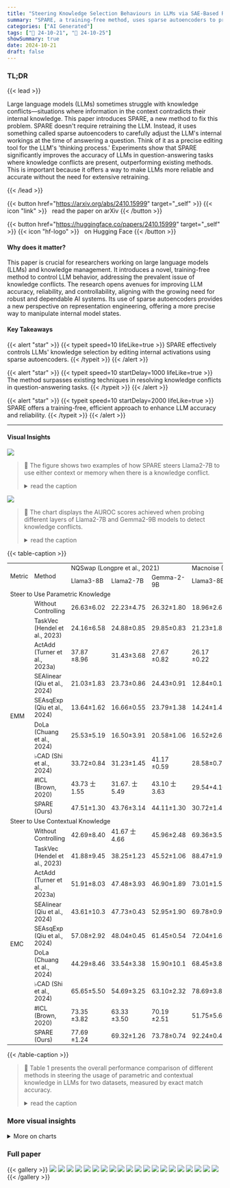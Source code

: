 ```yaml
---
title: "Steering Knowledge Selection Behaviours in LLMs via SAE-Based Representation Engineering"
summary: "SPARE, a training-free method, uses sparse autoencoders to precisely steer LLMs' knowledge selection, resolving conflicts between memory and context for improved accuracy."
categories: ["AI Generated"]
tags: ["🔖 24-10-21", "🤗 24-10-25"]
showSummary: true
date: 2024-10-21
draft: false
---
```


### TL;DR


{{< lead >}}

Large language models (LLMs) sometimes struggle with knowledge conflicts—situations where information in the context contradicts their internal knowledge. This paper introduces SPARE, a new method to fix this problem.  SPARE doesn't require retraining the LLM. Instead, it uses something called sparse autoencoders to carefully adjust the LLM's internal workings at the time of answering a question.  Think of it as a precise editing tool for the LLM's 'thinking process.' Experiments show that SPARE significantly improves the accuracy of LLMs in question-answering tasks where knowledge conflicts are present, outperforming existing methods.  This is important because it offers a way to make LLMs more reliable and accurate without the need for extensive retraining.

{{< /lead >}}


{{< button href="https://arxiv.org/abs/2410.15999" target="_self" >}}
{{< icon "link" >}} &nbsp; read the paper on arXiv
{{< /button >}}

{{< button href="https://huggingface.co/papers/2410.15999" target="_self" >}}
{{< icon "hf-logo" >}} &nbsp; on Hugging Face
{{< /button >}}

#### Why does it matter?
This paper is crucial for researchers working on large language models (LLMs) and knowledge management. It introduces a novel, training-free method to control LLM behavior, addressing the prevalent issue of knowledge conflicts.  The research opens avenues for improving LLM accuracy, reliability, and controllability, aligning with the growing need for robust and dependable AI systems.  Its use of sparse autoencoders provides a new perspective on representation engineering, offering a more precise way to manipulate internal model states.
#### Key Takeaways

{{< alert "star" >}}
{{< typeit speed=10 lifeLike=true >}} SPARE effectively controls LLMs' knowledge selection by editing internal activations using sparse autoencoders. {{< /typeit >}}
{{< /alert >}}

{{< alert "star" >}}
{{< typeit speed=10 startDelay=1000 lifeLike=true >}} The method surpasses existing techniques in resolving knowledge conflicts in question-answering tasks. {{< /typeit >}}
{{< /alert >}}

{{< alert "star" >}}
{{< typeit speed=10 startDelay=2000 lifeLike=true >}} SPARE offers a training-free, efficient approach to enhance LLM accuracy and reliability. {{< /typeit >}}
{{< /alert >}}

------
#### Visual Insights



![](figures/figures_1_0.png)

> 🔼 The figure shows two examples of how SPARE steers Llama2-7B to use either context or memory when there is a knowledge conflict.
> <details>
> <summary>read the caption</summary>
> Figure 1: In the event of a knowledge conflict, the model can rely on the context or on the parametric knowledge. The figure presents the predictions of Llama2-7B steered by SPARE.
> </details>





![](charts/charts_3_0.png)

> 🔼 The chart displays the AUROC scores achieved when probing different layers of Llama2-7B and Gemma2-9B models to detect knowledge conflicts.
> <details>
> <summary>read the caption</summary>
> Figure 2: The knowledge conflict probing results of Llama2-7B and Gemma2-9B on NQSwap (Longpre et al., 2021). The probing results on hidden states, MLP and Self-Attention activations are coloured differently.
> </details>





{{< table-caption >}}
<table id='0' style='font-size:14px'><tr><td rowspan="2">Metric</td><td rowspan="2">Method</td><td colspan="3">NQSwap (Longpre et al., 2021)</td><td colspan="3">Macnoise (Hong et al., 2024)</td></tr><tr><td>Llama3-8B</td><td>Llama2-7B</td><td>Gemma-2-9B</td><td>Llama3-8B</td><td>Llama2-7B</td><td>Gemma-2-9B</td></tr><tr><td colspan="8">Steer to Use Parametric Knowledge</td></tr><tr><td></td><td>Without Controlling</td><td>26.63±6.02</td><td>22.23±4.75</td><td>26.32±1.80</td><td>18.96±2.65</td><td>22.37±1.89</td><td>17.06±3.79</td></tr><tr><td rowspan="8">EMM</td><td>TaskVec (Hendel et al., 2023)</td><td>24.16±6.58</td><td>24.88±0.85</td><td>29.85±0.83</td><td>21.23±1.89</td><td>22.93±2.31</td><td>28.92±1.19</td></tr><tr><td>ActAdd (Turner et al., 2023a)</td><td>37.87 ±8.96</td><td>31.43±3.68</td><td>27.67 ±0.82</td><td>26.17 ±0.22</td><td>27.52±3.07</td><td>29.75±1.68</td></tr><tr><td>SEAlinear (Qiu et al., 2024)</td><td>21.03±1.83</td><td>23.73±0.86</td><td>24.43±0.91</td><td>12.84±0.18</td><td>15.64±0.24</td><td>28.10±2.78</td></tr><tr><td>SEAsqExp (Qiu et al., 2024)</td><td>13.64±1.62</td><td>16.66±0.55</td><td>23.79±1.38</td><td>14.24±1.45</td><td>16.24±1.06</td><td>28.07±1.30</td></tr><tr><td>DoLa (Chuang et al., 2024)</td><td>25.53±5.19</td><td>16.50±3.91</td><td>20.58±1.06</td><td>16.52±2.65</td><td>15.66±0.88</td><td>19.81±2.58</td></tr><tr><td>♭CAD (Shi et al., 2024)</td><td>33.72±0.84</td><td>31.23±1.45</td><td>41.17 ±0.59</td><td>28.58±0.75</td><td>30.81±0.94</td><td>33.15 ±2.87</td></tr><tr><td>#ICL (Brown, 2020)</td><td>43.73 士1.55</td><td>31.67. 士5.49</td><td>43.10 士3.63</td><td>29.54+4.16</td><td>31.23 ±0.94</td><td>21.91±2.35</td></tr><tr><td>SPARE (Ours)</td><td>47.51±1.30</td><td>43.76±3.14</td><td>44.11±1.30</td><td>30.72±1.42</td><td>35.43±1.10</td><td>35.53±2.07</td></tr><tr><td colspan="8">Steer to Use Contextual Knowledge</td></tr><tr><td></td><td>Without Controlling</td><td>42.69±8.40</td><td>41.67 士4.66</td><td>45.96±2.48</td><td>69.36±3.57</td><td>62.38±3.05</td><td>59.25±2.82</td></tr><tr><td rowspan="8">EMC</td><td>TaskVec (Hendel et al., 2023)</td><td>41.88±9.45</td><td>38.25±1.23</td><td>45.52±1.06</td><td>88.47±1.93</td><td>86.91±0.44</td><td>59.25±1.49</td></tr><tr><td>ActAdd (Turner et al., 2023a)</td><td>51.91±8.03</td><td>47.48±3.93</td><td>46.90±1.89</td><td>73.01±1.58</td><td>69.64±0.20</td><td>59.66±2.89</td></tr><tr><td>SEAlinear (Qiu et al., 2024)</td><td>43.61±10.3</td><td>47.73±0.43</td><td>52.95±1.90</td><td>69.78±0.97</td><td>67.32±0.28</td><td>60.31±2.25</td></tr><tr><td>SEAsqExp (Qiu et al., 2024)</td><td>57.08±2.92</td><td>48.04±0.45</td><td>61.45±0.54</td><td>72.04±1.60</td><td>68.20±1.10</td><td>61.45±0.30</td></tr><tr><td>DoLa (Chuang et al., 2024)</td><td>44.29±8.46</td><td>33.54±3.38</td><td>15.90±10.1</td><td>68.45±3.83</td><td>50.95±5.15</td><td>23.34±10.5</td></tr><tr><td>♭CAD (Shi et al., 2024)</td><td>65.65±5.50</td><td>54.69±3.25</td><td>63.10±2.32</td><td>78.69±3.85</td><td>70.07±3.77</td><td>64.12+4.44</td></tr><tr><td>#ICL (Brown, 2020)</td><td>73.35 ±3.82</td><td>63.33 ±3.50</td><td>70.19 ±2.51</td><td>51.75±5.60</td><td>47.51±1.86</td><td>47.24±3.81</td></tr><tr><td>SPARE (Ours)</td><td>77.69 ±1.24</td><td>69.32±1.26</td><td>73.78±0.74</td><td>92.24±0.49</td><td>87.30±1.96</td><td>87.96±1.85</td></tr></table>{{< /table-caption >}}

> 🔼 Table 1 presents the overall performance comparison of different methods in steering the usage of parametric and contextual knowledge in LLMs for two datasets, measured by exact match accuracy.
> <details>
> <summary>read the caption</summary>
> Table 1: Overall performance of steering the utilisation of parametric and contextual knowledge, measured by EMM and EMC. 'Without Controlling' indicates the baseline that we do not use any controlling methods to steer the generation. #ICL is not an inference-time controlling strategy, which controls the behaviours by changing demonstrations. CAD needs additional forwarding for contrastive decoding.
> </details>



### More visual insights



<details>
<summary>More on charts
</summary>


![](charts/charts_7_0.png "🔼 Figure 4: Detailed evaluation results of controlling capability on NQSwap. We use different colours for different methods and use different shapes for different models. The upper-right area indicates a high performance for all figures. (a) presents the capability of changing the behaviour of LLMs, where x-axis and y-axis are EMC→M and EMM→C, measuring the capability of changing the answer from C to M and from M to C, respectively; (b) presents the capability of maintaining the behaviour when steering to the same behaviour as the original behaviour, where x-axis and y-axis are EMM→M and EMC→C, measuring the maintaining capability of generating M and C, respectively; (c) present the ablation analysis of SPARE, x-axis and y-axis are EMM and EMC.")

> 🔼 The chart displays a multi-faceted evaluation of SPARE and other methods' abilities to control LLM behavior in knowledge conflict scenarios, assessing their capability to change and maintain knowledge selection behaviours.
> <details>
> <summary>read the caption</summary>
> Figure 4: Detailed evaluation results of controlling capability on NQSwap. We use different colours for different methods and use different shapes for different models. The upper-right area indicates a high performance for all figures. (a) presents the capability of changing the behaviour of LLMs, where x-axis and y-axis are EMC→M and EMM→C, measuring the capability of changing the answer from C to M and from M to C, respectively; (b) presents the capability of maintaining the behaviour when steering to the same behaviour as the original behaviour, where x-axis and y-axis are EMM→M and EMC→C, measuring the maintaining capability of generating M and C, respectively; (c) present the ablation analysis of SPARE, x-axis and y-axis are EMM and EMC.
> </details>


![](charts/charts_8_0.png "🔼 Figure 5: Effectiveness of SPARE on editing different layers individually.")

> 🔼 The chart displays the performance of the SPARE model on the Llama3-8B and Gemma2-9B models when editing different layers individually, showing the effectiveness of controlling knowledge selection behaviour at different layers.
> <details>
> <summary>read the caption</summary>
> Figure 5: Effectiveness of SPARE on editing different layers individually.
> </details>


![](charts/charts_8_1.png "🔼 Figure 4: Detailed evaluation results of controlling capability on NQSwap. We use different colours for different methods and use different shapes for different models. The upper-right area indicates a high performance for all figures. (a) presents the capability of changing the behaviour of LLMs, where x-axis and y-axis are EMC→M and EMM→C, measuring the capability of changing the answer from C to M and from M to C, respectively; (b) presents the capability of maintaining the behaviour when steering to the same behaviour as the original behaviour, where x-axis and y-axis are EMM→M and EMC→C, measuring the maintaining capability of generating M and C, respectively; (c) present the ablation analysis of SPARE, x-axis and y-axis are EMM and EMC.")

> 🔼 Figure 4 shows the detailed evaluation results of SPARE and baselines on the capability of changing and maintaining knowledge selection behaviors in LLMs under knowledge conflicts.
> <details>
> <summary>read the caption</summary>
> Figure 4: Detailed evaluation results of controlling capability on NQSwap. We use different colours for different methods and use different shapes for different models. The upper-right area indicates a high performance for all figures. (a) presents the capability of changing the behaviour of LLMs, where x-axis and y-axis are EMC→M and EMM→C, measuring the capability of changing the answer from C to M and from M to C, respectively; (b) presents the capability of maintaining the behaviour when steering to the same behaviour as the original behaviour, where x-axis and y-axis are EMM→M and EMC→C, measuring the maintaining capability of generating M and C, respectively; (c) present the ablation analysis of SPARE, x-axis and y-axis are EMM and EMC.
> </details>


![](charts/charts_8_2.png "🔼 Figure 6: The residual stream changes after applying SPARE to Llama3-8B at the 15th layer.")

> 🔼 The chart displays the AUROC and kurtosis of the residual stream in Llama3-8B model for different knowledge selection behaviors with and without SPARE applied at the 15th layer.
> <details>
> <summary>read the caption</summary>
> Figure 6: The residual stream changes after applying SPARE to Llama3-8B at the 15th layer.
> </details>


![](charts/charts_14_0.png "🔼 Figure 2: The knowledge conflict probing results of Llama2-7B and Gemma2-9B on NQSwap (Longpre et al., 2021). The probing results on hidden states, MLP and Self-Attention activations are coloured differently.")

> 🔼 The chart displays the AUROC scores for detecting knowledge conflicts in different layers of Llama2-7B and Gemma2-9B models across various activation types.
> <details>
> <summary>read the caption</summary>
> Figure 2: The knowledge conflict probing results of Llama2-7B and Gemma2-9B on NQSwap (Longpre et al., 2021). The probing results on hidden states, MLP and Self-Attention activations are coloured differently.
> </details>


![](charts/charts_14_1.png "🔼 Figure 2: The knowledge conflict probing results of Llama2-7B and Gemma2-9B on NQSwap (Longpre et al., 2021). The probing results on hidden states, MLP and Self-Attention activations are coloured differently.")

> 🔼 The chart displays the AUROC (Area Under the Receiver Operating Characteristic Curve) achieved by a linear probing method to detect knowledge conflicts in LLMs across different layers and activation types.
> <details>
> <summary>read the caption</summary>
> Figure 2: The knowledge conflict probing results of Llama2-7B and Gemma2-9B on NQSwap (Longpre et al., 2021). The probing results on hidden states, MLP and Self-Attention activations are coloured differently.
> </details>


![](charts/charts_14_2.png "🔼 Figure 2: The knowledge conflict probing results of Llama2-7B and Gemma2-9B on NQSwap (Longpre et al., 2021). The probing results on hidden states, MLP and Self-Attention activations are coloured differently.")

> 🔼 The chart displays the AUROC of probing results on Llama2-7B and Gemma2-9B for detecting knowledge conflict across different layers and activation types.
> <details>
> <summary>read the caption</summary>
> Figure 2: The knowledge conflict probing results of Llama2-7B and Gemma2-9B on NQSwap (Longpre et al., 2021). The probing results on hidden states, MLP and Self-Attention activations are coloured differently.
> </details>


![](charts/charts_14_3.png "🔼 Figure 2: The knowledge conflict probing results of Llama2-7B and Gemma2-9B on NQSwap (Longpre et al., 2021). The probing results on hidden states, MLP and Self-Attention activations are coloured differently.")

> 🔼 The chart displays the knowledge conflict probing results for Llama2-7B and Gemma2-9B models across different activation types (hidden states, MLP, and attention) and layers, showing varying accuracy in detecting knowledge conflicts.
> <details>
> <summary>read the caption</summary>
> Figure 2: The knowledge conflict probing results of Llama2-7B and Gemma2-9B on NQSwap (Longpre et al., 2021). The probing results on hidden states, MLP and Self-Attention activations are coloured differently.
> </details>


![](charts/charts_14_4.png "🔼 Figure 2: The knowledge conflict probing results of Llama2-7B and Gemma2-9B on NQSwap (Longpre et al., 2021). The probing results on hidden states, MLP and Self-Attention activations are coloured differently.")

> 🔼 The chart displays the AUROC scores for detecting knowledge conflicts in Llama2-7B and Gemma2-9B across different layers and activation types.
> <details>
> <summary>read the caption</summary>
> Figure 2: The knowledge conflict probing results of Llama2-7B and Gemma2-9B on NQSwap (Longpre et al., 2021). The probing results on hidden states, MLP and Self-Attention activations are coloured differently.
> </details>


![](charts/charts_14_5.png "🔼 Figure 2: The knowledge conflict probing results of Llama2-7B and Gemma2-9B on NQSwap (Longpre et al., 2021). The probing results on hidden states, MLP and Self-Attention activations are coloured differently.")

> 🔼 The chart displays the Area Under the ROC Curve (AUROC) for detecting knowledge conflicts in different layers of Llama2-7B and Gemma2-9B models, using various activation types.
> <details>
> <summary>read the caption</summary>
> Figure 2: The knowledge conflict probing results of Llama2-7B and Gemma2-9B on NQSwap (Longpre et al., 2021). The probing results on hidden states, MLP and Self-Attention activations are coloured differently.
> </details>


![](charts/charts_16_0.png "🔼 Figure 10: The impact of the number of the collected hidden states N on the controlling performance.")

> 🔼 The chart displays the impact of the number of collected hidden states on the performance of controlling the usage of either parametric or contextual knowledge in LLMs.
> <details>
> <summary>read the caption</summary>
> Figure 10: The impact of the number of the collected hidden states N on the controlling performance.
> </details>


![](charts/charts_19_0.png "🔼 Figure 11: Proportion of accumulated mutual Information (K) on Gemma2-9B")

> 🔼 The chart shows the proportion of accumulated mutual information for different numbers of selected activations in three layers (23, 24, and 25) of the Gemma2-9B model.
> <details>
> <summary>read the caption</summary>
> Figure 11: Proportion of accumulated mutual Information (K) on Gemma2-9B
> </details>


![](charts/charts_19_1.png "🔼 Figure 11: Proportion of accumulated mutual Information (K) on Gemma2-9B")

> 🔼 The chart displays the proportion of accumulated mutual information (K) against the number of selected activations (k) for different layers (23, 24, and 25) in the Gemma2-9B model.
> <details>
> <summary>read the caption</summary>
> Figure 11: Proportion of accumulated mutual Information (K) on Gemma2-9B
> </details>


![](charts/charts_19_2.png "🔼 Figure 11: Proportion of accumulated mutual Information (K) on Gemma2-9B")

> 🔼 The chart displays the relationship between the proportion of accumulated mutual information and the number of selected activations for different layers in the Gemma2-9B model.
> <details>
> <summary>read the caption</summary>
> Figure 11: Proportion of accumulated mutual Information (K) on Gemma2-9B
> </details>


![](charts/charts_19_3.png "🔼 Figure 2: The knowledge conflict probing results of Llama2-7B and Gemma2-9B on NQSwap (Longpre et al., 2021). The probing results on hidden states, MLP and Self-Attention activations are coloured differently.")

> 🔼 The chart displays the results of probing experiments to detect knowledge conflicts in LLMs, showing that the signal of conflict is strongest in the middle layers across different activation types.
> <details>
> <summary>read the caption</summary>
> Figure 2: The knowledge conflict probing results of Llama2-7B and Gemma2-9B on NQSwap (Longpre et al., 2021). The probing results on hidden states, MLP and Self-Attention activations are coloured differently.
> </details>


![](charts/charts_19_4.png "🔼 Figure 14: Skewness of the hidden states of Llama2-7B on NQSwap.")

> 🔼 The chart displays the skewness of hidden states for Llama2-7B model on the NQSwap dataset, differentiating between instances where the model uses parametric knowledge (DM) versus contextual knowledge (DC).
> <details>
> <summary>read the caption</summary>
> Figure 14: Skewness of the hidden states of Llama2-7B on NQSwap.
> </details>


![](charts/charts_19_5.png "🔼 Figure 19: L1 norm and L2 norm of the hidden states of Llama2-7B on NQSwap.")

> 🔼 The chart displays the L1 and L2 norms of hidden states for Llama2-7B on the NQSwap dataset, differentiating between instances where the model uses parametric knowledge (DM) and contextual knowledge (DC).
> <details>
> <summary>read the caption</summary>
> Figure 19: L1 norm and L2 norm of the hidden states of Llama2-7B on NQSwap.
> </details>


![](charts/charts_19_6.png "🔼 Figure 2: The knowledge conflict probing results of Llama2-7B and Gemma2-9B on NQSwap (Longpre et al., 2021). The probing results on hidden states, MLP and Self-Attention activations are coloured differently.")

> 🔼 The chart displays the results of probing experiments to detect knowledge conflicts in Llama2-7B and Gemma2-9B models across different activation types and layers.
> <details>
> <summary>read the caption</summary>
> Figure 2: The knowledge conflict probing results of Llama2-7B and Gemma2-9B on NQSwap (Longpre et al., 2021). The probing results on hidden states, MLP and Self-Attention activations are coloured differently.
> </details>


![](charts/charts_19_7.png "🔼 Figure 14: Skewness of the hidden states of Llama2-7B on NQSwap.")

> 🔼 The chart displays the skewness of hidden states across different layers for Llama2-7B model on NQSwap dataset, categorized by whether the model used parametric knowledge (DM) or contextual knowledge (DC) to generate the answers.
> <details>
> <summary>read the caption</summary>
> Figure 14: Skewness of the hidden states of Llama2-7B on NQSwap.
> </details>


![](charts/charts_19_8.png "🔼 Figure 14: Skewness of the hidden states of Llama2-7B on NQSwap.")

> 🔼 The chart displays the skewness of the hidden states for Llama2-7B model on the NQSwap dataset, differentiating between instances where the model uses parametric knowledge (DM) versus contextual knowledge (DC).
> <details>
> <summary>read the caption</summary>
> Figure 14: Skewness of the hidden states of Llama2-7B on NQSwap.
> </details>


![](charts/charts_20_0.png "🔼 Figure 2: The knowledge conflict probing results of Llama2-7B and Gemma2-9B on NQSwap (Longpre et al., 2021). The probing results on hidden states, MLP and Self-Attention activations are coloured differently.")

> 🔼 The chart displays the results of probing experiments to detect knowledge conflicts in LLMs, showing the Area Under the ROC Curve (AUROC) for different layers and activation types.
> <details>
> <summary>read the caption</summary>
> Figure 2: The knowledge conflict probing results of Llama2-7B and Gemma2-9B on NQSwap (Longpre et al., 2021). The probing results on hidden states, MLP and Self-Attention activations are coloured differently.
> </details>


![](charts/charts_20_1.png "🔼 Figure 14: Skewness of the hidden states of Llama2-7B on NQSwap.")

> 🔼 The chart displays the skewness of hidden states in Llama2-7B across layers, differentiating between those selecting parametric knowledge (DM) and contextual knowledge (DC).
> <details>
> <summary>read the caption</summary>
> Figure 14: Skewness of the hidden states of Llama2-7B on NQSwap.
> </details>


![](charts/charts_20_2.png "🔼 Figure 19: L1 norm and L2 norm of the hidden states of Llama2-7B on NQSwap.")

> 🔼 The chart displays the L1 and L2 norm values of the hidden states of Llama2-7B model on the NQSwap dataset, categorized by whether the model uses parametric (DM) or contextual (DC) knowledge.
> <details>
> <summary>read the caption</summary>
> Figure 19: L1 norm and L2 norm of the hidden states of Llama2-7B on NQSwap.
> </details>


![](charts/charts_20_3.png "🔼 Figure 2: The knowledge conflict probing results of Llama2-7B and Gemma2-9B on NQSwap (Longpre et al., 2021). The probing results on hidden states, MLP and Self-Attention activations are coloured differently.")

> 🔼 The chart displays the AUROC scores for detecting knowledge conflicts in Llama2-7B and Gemma2-9B across different layers and activation types.
> <details>
> <summary>read the caption</summary>
> Figure 2: The knowledge conflict probing results of Llama2-7B and Gemma2-9B on NQSwap (Longpre et al., 2021). The probing results on hidden states, MLP and Self-Attention activations are coloured differently.
> </details>


![](charts/charts_20_4.png "🔼 Figure 14: Skewness of the hidden states of Llama2-7B on NQSwap.")

> 🔼 The chart displays the skewness of the hidden states of Llama2-7B across different layers when generating answers based on either parametric knowledge (DM) or contextual knowledge (DC) in the NQSwap dataset.
> <details>
> <summary>read the caption</summary>
> Figure 14: Skewness of the hidden states of Llama2-7B on NQSwap.
> </details>


![](charts/charts_20_5.png "🔼 Figure 6: The residual stream changes after applying SPARE to Llama3-8B at the 15th layer.")

> 🔼 The chart displays the changes in the residual stream's probing results and skewness patterns after applying the SPARE method to the Llama3-8B model at the 15th layer, illustrating the impact of SPARE on knowledge selection.
> <details>
> <summary>read the caption</summary>
> Figure 6: The residual stream changes after applying SPARE to Llama3-8B at the 15th layer.
> </details>


![](charts/charts_20_6.png "🔼 Figure 19: L1 norm and L2 norm of the hidden states of Llama2-7B on NQSwap.")

> 🔼 The chart displays the L1 and L2 norms of hidden states for Llama2-7B model on the NQSwap dataset, categorized by whether the model used parametric or contextual knowledge.
> <details>
> <summary>read the caption</summary>
> Figure 19: L1 norm and L2 norm of the hidden states of Llama2-7B on NQSwap.
> </details>


![](charts/charts_20_7.png "🔼 Figure 19: L1 norm and L2 norm of the hidden states of Llama2-7B on NQSwap.")

> 🔼 The chart displays the L1 and L2 norms of the hidden states of the Llama2-7B model on the NQSwap dataset, comparing the use of parametric versus contextual knowledge.
> <details>
> <summary>read the caption</summary>
> Figure 19: L1 norm and L2 norm of the hidden states of Llama2-7B on NQSwap.
> </details>


</details>



### Full paper

{{< gallery >}}
<img src="paper_images/1.png" class="grid-w50 md:grid-w33 xl:grid-w25" />
<img src="paper_images/2.png" class="grid-w50 md:grid-w33 xl:grid-w25" />
<img src="paper_images/3.png" class="grid-w50 md:grid-w33 xl:grid-w25" />
<img src="paper_images/4.png" class="grid-w50 md:grid-w33 xl:grid-w25" />
<img src="paper_images/5.png" class="grid-w50 md:grid-w33 xl:grid-w25" />
<img src="paper_images/6.png" class="grid-w50 md:grid-w33 xl:grid-w25" />
<img src="paper_images/7.png" class="grid-w50 md:grid-w33 xl:grid-w25" />
<img src="paper_images/8.png" class="grid-w50 md:grid-w33 xl:grid-w25" />
<img src="paper_images/9.png" class="grid-w50 md:grid-w33 xl:grid-w25" />
<img src="paper_images/10.png" class="grid-w50 md:grid-w33 xl:grid-w25" />
<img src="paper_images/11.png" class="grid-w50 md:grid-w33 xl:grid-w25" />
<img src="paper_images/12.png" class="grid-w50 md:grid-w33 xl:grid-w25" />
<img src="paper_images/13.png" class="grid-w50 md:grid-w33 xl:grid-w25" />
<img src="paper_images/14.png" class="grid-w50 md:grid-w33 xl:grid-w25" />
<img src="paper_images/15.png" class="grid-w50 md:grid-w33 xl:grid-w25" />
<img src="paper_images/16.png" class="grid-w50 md:grid-w33 xl:grid-w25" />
<img src="paper_images/17.png" class="grid-w50 md:grid-w33 xl:grid-w25" />
<img src="paper_images/18.png" class="grid-w50 md:grid-w33 xl:grid-w25" />
<img src="paper_images/19.png" class="grid-w50 md:grid-w33 xl:grid-w25" />
<img src="paper_images/20.png" class="grid-w50 md:grid-w33 xl:grid-w25" />
{{< /gallery >}}
